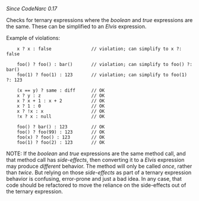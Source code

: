 
*Since CodeNarc 0.17*

Checks for ternary expressions where the *boolean* and *true* expressions are the same.
These can be simplified to an *Elvis* expression.

Example of violations:

```
    x ? x : false               // violation; can simplify to x ?: false

    foo() ? foo() : bar()       // violation; can simplify to foo() ?: bar()
    foo(1) ? foo(1) : 123       // violation; can simplify to foo(1) ?: 123

    (x == y) ? same : diff      // OK
    x ? y : z                   // OK
    x ? x + 1 : x + 2           // OK
    x ? 1 : 0                   // OK
    x ? !x : x                  // OK
    !x ? x : null               // OK

    foo() ? bar() : 123         // OK
    foo() ? foo(99) : 123       // OK
    foo(x) ? foo() : 123        // OK
    foo(1) ? foo(2) : 123       // OK
```

NOTE: If the *boolean* and *true* expressions are the same method call, and that method
call has *side-effects*, then converting it to a *Elvis* expression may produce *different*
behavior. The method will only be called *once*, rather than *twice*. But relying on those
*side-effects* as part of a ternary expression behavior is confusing, error-prone and just a
bad idea. In any case, that code should be refactored to move the reliance on the side-effects
out of the ternary expression.
